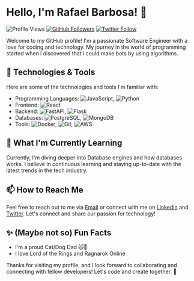 # Hello, I'm Rafael Barbosa! 👋

![Profile Views](https://komarev.com/ghpvc/?username=nothiel)
[![GitHub Followers](https://img.shields.io/github/followers/nothiel?label=Follow&style=social)](https://github.com/nothiel)
[![Twitter Follow](https://img.shields.io/twitter/follow/nothielitself?label=Follow&style=social)](https://twitter.com/nothielitself)

Welcome to my GitHub profile! I'm a passionate Software Engineer with a love for coding and technology. My journey in the world of programming started when i discovered that i could make bots by using algorithms.

## 🔧 Technologies & Tools

Here are some of the technologies and tools I'm familiar with:

- Programming Languages: ![JavaScript](https://img.shields.io/badge/-JavaScript-yellow), ![Python](https://img.shields.io/badge/-Python-blue)
- Frontend: ![React](https://img.shields.io/badge/-React-61DAFB)
- Backend: ![FastAPI](https://img.shields.io/badge/-FastAPI-009688), ![Flask](https://img.shields.io/badge/-Flask-black)
- Databases: ![PostgreSQL](https://img.shields.io/badge/-PostgreSQL-336791), ![MongoDB](https://img.shields.io/badge/-MongoDB-47A248)
- Tools: ![Docker](https://img.shields.io/badge/-Docker-2496ED), ![Git](https://img.shields.io/badge/-Git-F05032), ![AWS](https://img.shields.io/badge/-AWS-232F3E)

## 🌱 What I'm Currently Learning

Currently, I'm diving deeper into Database engines and how databases works. I believe in continuous learning and staying up-to-date with the latest trends in the tech industry.

## 📫 How to Reach Me

Feel free to reach out to me via [Email](mailto:rafaellb2555@gmail.com) or connect with me on [LinkedIn]([https://www.linkedin.com/in/your-linkedin-profile/](https://www.linkedin.com/in/rafael-barbosa-a908a7133/)) and [Twitter](https://twitter.com/nothielitself). Let's connect and share our passion for technology!

## ✨ (Maybe not so) Fun Facts

- I'm a proud Cat/Dog Dad 🐱🐶
- I love Lord of the Rings and Ragnarok Online

Thanks for visiting my profile, and I look forward to collaborating and connecting with fellow developers! Let's code and create together. 🚀
